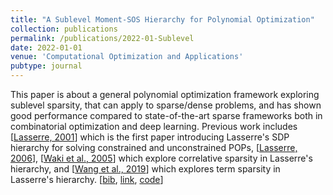 ```yaml
---
title: "A Sublevel Moment-SOS Hierarchy for Polynomial Optimization"
collection: publications
permalink: /publications/2022-01-Sublevel
date: 2022-01-01
venue: 'Computational Optimization and Applications'
pubtype: journal
---
```


This paper is about a general polynomial optimization framework exploring sublevel sparsity, that can apply to sparse/dense problems, and has shown good performance compared to state-of-the-art sparse frameworks both in combinatorial optimization and deep learning. Previous work includes [[Lasserre, 2001](http://khalilghorbal.info/assets/spa/papers/lasserre.pdf)] which is the first paper introducing Lasserre's SDP hierarchy for solving constrained and unconstrained POPs, [[Lasserre, 2006](https://link.springer.com/content/pdf/10.1007/11832225_27.pdf)], [[Waki et al., 2005](https://citeseerx.ist.psu.edu/document?repid=rep1&type=pdf&doi=27b11834fa4799674eb4c17e6171ea6eaf68a5dc)] which explore correlative sparsity in Lasserre's hierarchy, and [[Wang et al., 2019](https://arxiv.org/pdf/1912.08899.pdf)] which explores term sparsity in Lasserre's hierarchy.
[[bib](https://tongchen779.github.io/ref/2022-01-Sublevel.ris),
[link](https://doi.org/10.1007/s10589-021-00325-z),
[code](https://github.com/TongCHEN779/MultiMomOpt)]